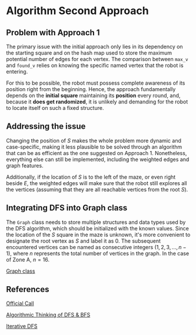 # Algorithm Second Approach

## Problem with Approach 1

The primary issue with the initial approach only lies in its dependency on the starting square and on the hash map used to store the maximum potential number of edges for each vertex. The comparison between `max_v` and `found_v` relies on knowing the specific named vertex that the robot is entering.

For this to be possible, the robot must possess complete awareness of its position right from the beginning. Hence, the approach fundamentally depends on the **initial square** maintaining its **position** every round, and, because it **does get randomized**, it is unlikely and demanding for the robot to locate itself on such a fixed structure.

## Addressing the issue

Changing the position of $S$ makes the whole problem more dynamic and case-specific, making it less plausible to be solved through an algorithm that can be as efficient as the one suggested on Approach 1. Nonetheless, everything else can still be implemented, including the weighted edges and graph features.

Additionally, if the location of $S$ is to the left of the maze, or even right beside $E$, the weighted edges will make sure that the robot still explores all the vertices (assuming that they are all reachable vertices from the root $S$).

## Integrating DFS into Graph class

The `Graph` class needs to store multiple structures and data types used by the DFS algorithm, which should be initialized with the known values. Since the location of the $S$ square in the maze is unknown, it's more convenient to designate the root vertex as $S$ and label it as 0. The subsequent encountered vertices can be named as consecutive integers ($1, 2, 3, \dots, n-1$), where $n$ represents the total number of vertices in the graph. In the case of Zone A, $n=16$.

[Graph class](./Graph.h)

## References

[Official Call](../Candidates%202023.pdf)

[Algorithmic Thinking of DFS & BFS](https://www.youtube.com/watch?v=pcKY4hjDrxk&ab_channel=AbdulBari)

[Iterative DFS](https://www.geeksforgeeks.org/iterative-depth-first-traversal/)

